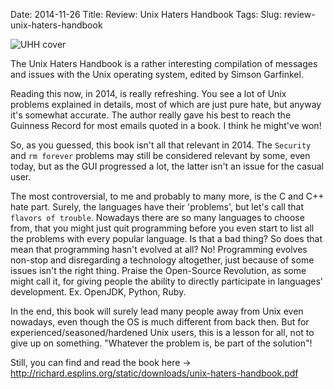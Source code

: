 Date: 2014-11-26
Title: Review: Unix Haters Handbook
Tags:
Slug: review-unix-haters-handbook


![UHH cover](http://upload.wikimedia.org/wikipedia/en/7/77/UNIX-HATERS_Handbook_cover_ISBN_1-56884-203-1.png "UHH cover")

The Unix Haters Handbook is a rather interesting compilation of messages and issues with the Unix operating system, edited by Simson Garfinkel.


Reading this now, in 2014, is really refreshing. You see a lot of Unix problems explained in details, most of which are just pure hate, but anyway it's somewhat accurate. The author really gave his best to reach the Guinness Record for most emails quoted in a book. I think he might've won!


So, as you guessed, this book isn't all that relevant in 2014. The `Security` and `rm forever` problems may still be considered relevant by some, even today, but as the GUI progressed a lot, the latter isn't an issue for the casual user.


The most controversial, to me and probably to many more, is the C and C++ hate part. Surely, the languages have their 'problems', but let's call that `flavors of trouble`. Nowadays there are so many languages to choose from, that you might just quit programming before you even start to list all the problems with every popular language. Is that a bad thing? So does that mean that programming hasn't evolved at all? No! Programming evolves non-stop and disregarding a technology altogether, just because of some issues isn't the right thing. Praise the Open-Source Revolution, as some might call it, for giving people the ability to directly participate in languages' development. Ex. OpenJDK, Python, Ruby.


In the end, this book will surely lead many people away from Unix even nowadays, even though the OS is much different from back then. But for experienced/seasoned/hardened Unix users, this is a lesson for all, not to give up on something. "Whatever the problem is, be part of the solution"!



Still, you can find and read the book here -> http://richard.esplins.org/static/downloads/unix-haters-handbook.pdf
